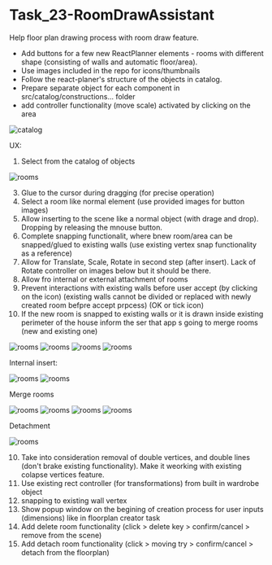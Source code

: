# Task_23-RoomDrawAssistant

Help floor plan drawing process with room draw feature.

- Add buttons for a few new ReactPlanner elements - rooms with different shape (consisting of walls and automatic floor/area).
- Use images included in the repo for icons/thumbnails
- Follow the react-planer's structure of the objects in catalog.
- Prepare separate object for each component in src/catalog/constructions... folder
- add controller functionality (move scale) activated by clicking on the area

![catalog](https://user-images.githubusercontent.com/38282085/145831467-543a98bf-4b47-41a9-9a45-7997a9cc3e33.JPG)

UX:

1. Select from the catalog of objects

![rooms](rooms.JPG)

3. Glue to the cursor during dragging (for precise operation)
4. Select a room like normal element (use provided images for button images)
5. Allow inserting to the scene like a normal object (with drage and drop). Dropping by releasing the mnouse button.
6. Complete snapping functionalit, where bnew room/area can be snapped/glued to existing walls (use existing vertex snap functionality as a reference)
7. Allow for Translate, Scale, Rotate in second step (after insert). Lack of Rotate controller on images below but it should be there.
8. Allow fro internal or external attachment of rooms
9. Prevent interactions with existing walls before user accept (by clicking on the icon) (existing walls cannot be divided or replaced with newly created room befpre accept prpcess) (OK or tick icon)
10. If the new room is snapped to existing walls or it is drawn inside existing perimeter of the house inform the ser that app s going to merge rooms (new and existing one)

![rooms](RoomAssistant_01.JPG)
![rooms](RoomAssistant_02.JPG)
![rooms](RoomAssistant_03.JPG)
![rooms](RoomAssistant_04.JPG)

Internal insert:

![rooms](RoomAssistant_05.JPG)
![rooms](RoomAssistant_06.JPG)

Merge rooms


![rooms](RoomAssistant_08.JPG)
![rooms](RoomAssistant_09.JPG)
![rooms](RoomAssistant_10.JPG)
![rooms](RoomAssistant_11.JPG)

Detachment

![rooms](RoomAssistant_07.JPG)

10. Take into consideration removal of double vertices, and double lines (don't brake existing functionality). Make it weorking with existing colapse vertices feature.
11. Use existing rect controller (for transformations) from built in wardrobe object
13. snapping to existing wall vertex
14. Show popup window on the begining of creation process for user inputs (dimensions) like in floorplan creator task
15. Add delete room functionality (click > delete key > confirm/cancel > remove from the scene)
16. Add detach room functionality (click > moving try > confirm/cancel > detach from the floorplan)
